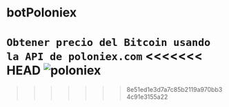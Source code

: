 # botPoloniex
`Obtener precio del Bitcoin usando la API de poloniex.com`
<<<<<<< HEAD
![poloniex](https://poloniex.com/)
=======
>>>>>>> 8e51ed1e3d7a7c85b2119a970bb34c91e3155a22
